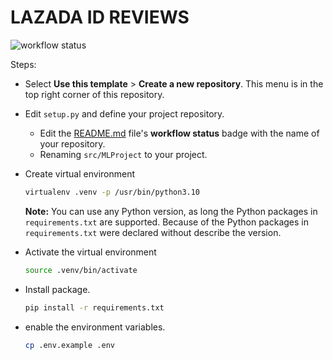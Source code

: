 # **LAZADA ID REVIEWS**

![workflow status](https://github.com/daniel-satria/lazada-id-reviews/actions/workflows/builder.yml/badge.svg)

Steps:
+ Select **Use this template** > **Create a new repository**. This menu is in the top right corner of this repository.
+ Edit `setup.py` and define your project repository.
    + Edit the [README.md](README.md) file's **workflow status** badge with the name of your repository.
    + Renaming `src/MLProject` to your project.
+ Create virtual environment

    ```bash
    virtualenv .venv -p /usr/bin/python3.10
    ```
  **Note:** You can use any Python version, as long the Python packages in `requirements.txt` are supported. Because of the Python packages in `requirements.txt` were declared without describe the version.
+ Activate the virtual environment

    ```bash
    source .venv/bin/activate
    ```

+ Install package.

    ```bash
    pip install -r requirements.txt
    ```

+ enable the environment variables.

    ```bash
    cp .env.example .env
    ```